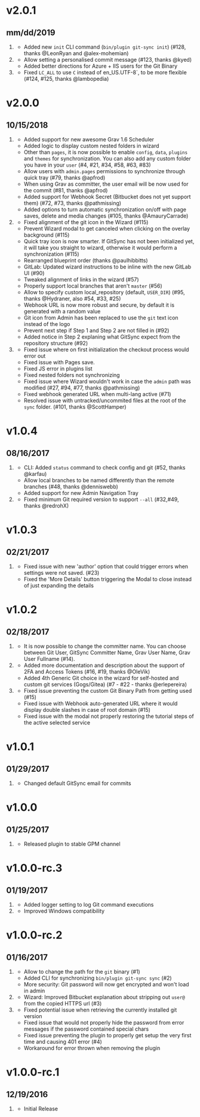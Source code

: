 # v2.0.1
## mm/dd/2019

1. [](#new)
    * Added new `init` CLI command (`bin/plugin git-sync init`) (#128, thanks @LeonRyan and @alex-mohemian) 
1. [](#improved)
    * Allow setting a personalised commit message (#123, thanks @kyed)
    * Added better directions for Azure + IIS users for the Git Binary
1. [](#bugfix)
    * Fixed `LC_ALL` to use `C` instead of en_US.UTF-8`, to be more flexible (#124, #125, thanks @lambopedia)
    
# v2.0.0
## 10/15/2018

1. [](#new)
    * Added support for new awesome Grav 1.6 Scheduler
    * Added logic to display custom nested folders in wizard
    * Other than `pages`, it is now possible to enable `config`, `data`, `plugins` and `themes` for synchronization. You can also add any custom folder you have in your `user` (#4, #21, #34, #58, #63, #83)
    * Allow users with `admin.pages` permissions to synchronize through quick tray (#79, thanks @apfrod)
    * When using Grav as committer, the user email will be now used for the commit (#81, thanks @apfrod)
    * Added support for Webhook Secret (Bitbucket does not yet support them) (#72, #73, thanks @pathmissing)
    * Added options to turn automatic synchronization on/off with page saves, delete and media changes (#105, thanks @AmauryCarrade)
1. [](#improved)
    * Fixed alignment of the git icon in the Wizard (#115)
    * Prevent Wizard modal to get canceled when clicking on the overlay background (#115)
    * Quick tray icon is now smarter. If GitSync has not been initialized yet, it will take you straight to wizard, otherwise it would perform a synchronization (#115)
    * Rearranged blueprint order (thanks @paulhibbitts)
    * GitLab: Updated wizard instructions to be inline with the new GitLab UI (#90)
    * Tweaked alignment of links in the wizard (#57)
    * Properly support local branches that aren't `master` (#56)
    * Allow to specify custom local_repository (default, `USER_DIR`) (#95, thanks @Hydraner, also #54, #33, #25)
    * Webhook URL is now more robust and secure, by default it is generated with a random value
    * Git icon from Admin has been replaced to use the `git` text icon instead of the logo
    * Prevent next step if Step 1 and Step 2 are not filled in (#92)
    * Added notice in Step 2 explaning what GitSync expect from the repository structure (#92)
1. [](#bugfix)
    * Fixed issue where on first initialization the checkout process would error out
    * Fixed issue with Pages save. 
    * Fixed JS error in plugins list
    * Fixed nested folders not synchronizing
    * Fixed issue where Wizard wouldn't work in case the `admin` path was modified (#27, #94, #77, thanks @pathmissing)
    * Fixed webhook generated URL when multi-lang active (#71)
    * Resolved issue with untracked/uncommited files at the root of the `sync` folder. (#101, thanks @ScottHamper)

# v1.0.4
## 08/16/2017

1. [](#new)
    * CLI: Added `status` command to check config and git (#52, thanks @karfau)
    * Allow local branches to be named differently than the remote branches (#48, thanks @denniswebb)
    * Added support for new Admin Navigation Tray
1. [](#bugfix)
    * Fixed minimum Git required version to support `--all` (#32,#49, thanks @redrohX)

# v1.0.3
## 02/21/2017

1. [](#bugfix)
    * Fixed issue with new 'author' option that could trigger errors when settings were not saved. (#23)
    * Fixed the 'More Details' button triggering the Modal to close instead of just expanding the details
    
# v1.0.2
## 02/18/2017

1. [](#new)
    * It is now possible to change the committer name. You can choose between Git User, GitSync Committer Name, Grav User Name, Grav User Fullname (#14).
2. [](#improved)
    * Added more documentation and description about the support of 2FA and Access Tokens (#16, #19, thanks @OleVik)
    * Added 4th Generic Git choice in the wizard for self-hosted and custom git services (Gogs/Gitea) (#7 - #22 - thanks @erlepereira)
1. [](#bugfix)
    * Fixed issue preventing the custom Git Binary Path from getting used (#15)
    * Fixed issue with Webhook auto-generated URL where it would display double slashes in case of root domain (#15)
    * Fixed issue with the modal not properly restoring the tutorial steps of the active selected service
    
# v1.0.1
## 01/29/2017

1. [](#bugfix)
    * Changed default GitSync email for commits
    
# v1.0.0
## 01/25/2017

1. [](#new)
    * Released plugin to stable GPM channel

# v1.0.0-rc.3
## 01/19/2017

1. [](#new)
    * Added logger setting to log Git command executions
1. [](#improved)
    * Improved Windows compatibility

# v1.0.0-rc.2
## 01/16/2017

1. [](#new)
    * Allow to change the path for the `git` binary (#1)
    * Added CLI for synchronizing `bin/plugin git-sync sync` (#2)
    * More security: Git password will now get encrypted and won't load in admin
1. [](#improved)
    * Wizard: Improved Bitbucket explanation about stripping out `user@` from the copied HTTPS url (#3)
1. [](#bugfix)
    * Fixed potential issue when retrieving the currently installed git version
    * Fixed issue that would not properly hide the password from error messages if the password contained special chars
    * Fixed issue preventing the plugin to properly get setup the very first time and causing 401 error (#4)
    * Workaround for error thrown when removing the plugin

# v1.0.0-rc.1
##  12/19/2016

1. [](#new)
    * Initial Release
